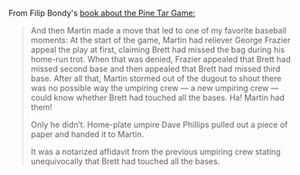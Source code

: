 From Filip Bondy's [book about the Pine Tar Game:](https://bookshop.org/books/the-pine-tar-game-the-kansas-city-royals-the-new-york-yankees-and-baseball-s-most-absurd-and-entertaining-controversy/9781476777184) 

> And then Martin made a move that led to one of my favorite baseball moments: At the start of the game, Martin had reliever George Frazier appeal the play at first, claiming Brett had missed the bag during his home-run trot. When that was denied, Frazier appealed that Brett had missed second base and then appealed that Brett had missed third base. After all that, Martin stormed out of the dugout to shout there was no possible way the umpiring crew — a new umpiring crew — could know whether Brett had touched all the bases. Ha! Martin had them!</p>
> 
> Only he didn’t. Home-plate umpire Dave Phillips pulled out a piece of paper and handed it to Martin.</p>
> 
> It was a notarized affidavit from the previous umpiring crew stating unequivocally that Brett had touched all the bases.</p>